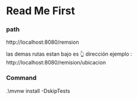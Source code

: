 # Read Me First

[//]: # (The following was discovered as part of building this project:)

[//]: # ()
[//]: # (* The JVM level was changed from '1.8' to '17', review)

[//]: # (  the [JDK Version Range]&#40;https://github.com/spring-projects/spring-framework/wiki/Spring-Framework-Versions#jdk-version-range&#41;)

[//]: # (  on the wiki for more details.)

[//]: # ()
[//]: # (# Getting Started)

[//]: # ()
[//]: # (### Reference Documentation)

[//]: # ()
[//]: # (For further reference, please consider the following sections:)

[//]: # ()
[//]: # (* [Official Apache Maven documentation]&#40;https://maven.apache.org/guides/index.html&#41;)

[//]: # (* [Spring Boot Maven Plugin Reference Guide]&#40;https://docs.spring.io/spring-boot/docs/3.0.0/maven-plugin/reference/html/&#41;)

[//]: # (* [Create an OCI image]&#40;https://docs.spring.io/spring-boot/docs/3.0.0/maven-plugin/reference/html/#build-image&#41;)

[//]: # (* [Spring Web]&#40;https://docs.spring.io/spring-boot/docs/3.0.0/reference/htmlsingle/#web&#41;)

[//]: # (* [Validation]&#40;https://docs.spring.io/spring-boot/docs/3.0.0/reference/htmlsingle/#io.validation&#41;)

[//]: # (* [Spring Boot Actuator]&#40;https://docs.spring.io/spring-boot/docs/3.0.0/reference/htmlsingle/#actuator&#41;)

[//]: # (* [Spring Boot DevTools]&#40;https://docs.spring.io/spring-boot/docs/3.0.0/reference/htmlsingle/#using.devtools&#41;)

[//]: # (* [Jersey]&#40;https://docs.spring.io/spring-boot/docs/3.0.0/reference/htmlsingle/#web.servlet.jersey&#41;)

[//]: # (* [Spring Data JPA]&#40;https://docs.spring.io/spring-boot/docs/3.0.0/reference/htmlsingle/#data.sql.jpa-and-spring-data&#41;)

[//]: # (* [Spring Web Services]&#40;https://docs.spring.io/spring-boot/docs/3.0.0/reference/htmlsingle/#io.webservices&#41;)

[//]: # ()
[//]: # (### Guides)

[//]: # ()
[//]: # (The following guides illustrate how to use some features concretely:)

[//]: # ()
[//]: # (* [Building a RESTful Web Service]&#40;https://spring.io/guides/gs/rest-service/&#41;)

[//]: # (* [Serving Web Content with Spring MVC]&#40;https://spring.io/guides/gs/serving-web-content/&#41;)

[//]: # (* [Building REST services with Spring]&#40;https://spring.io/guides/tutorials/rest/&#41;)

[//]: # (* [Validation]&#40;https://spring.io/guides/gs/validating-form-input/&#41;)

[//]: # (* [Building a RESTful Web Service with Spring Boot Actuator]&#40;https://spring.io/guides/gs/actuator-service/&#41;)

[//]: # (* [Accessing Data with JPA]&#40;https://spring.io/guides/gs/accessing-data-jpa/&#41;)

[//]: # (* [Producing a SOAP web service]&#40;https://spring.io/guides/gs/producing-web-service/&#41;)

### path
http://localhost:8080/remsion

las demas rutas estan bajo es 👆 dirección ejemplo :
 http://localhost:8080/remision/ubicacion
### Command
.\mvnw install -DskipTests


